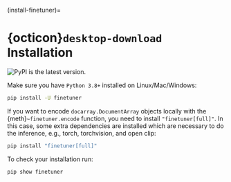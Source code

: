 (install-finetuner)=
# {octicon}`desktop-download` Installation

![PyPI](https://img.shields.io/pypi/v/finetuner?color=%23ffffff&label=%20) is the latest version.

Make sure you have `Python 3.8+` installed on Linux/Mac/Windows:

```bash
pip install -U finetuner
```

If you want to encode `docarray.DocumentArray` objects locally with the {meth}`~finetuner.encode` function, you need to install `"finetuner[full]"`.
In this case, some extra dependencies are installed which are necessary to do the inference, e.g., torch, torchvision, and open clip:

```bash
pip install "finetuner[full]"
```

To check your installation run:
```bash
pip show finetuner
```